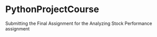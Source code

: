 # PythonProjectCourse

Submitting the Final Assignment for the Analyzing Stock Performance assignment
